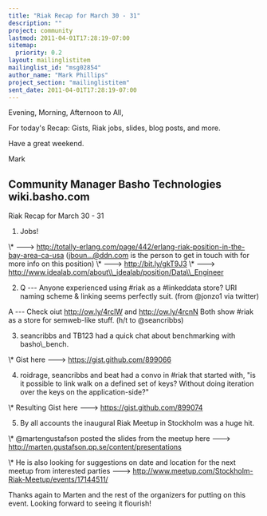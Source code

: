 ```yaml
---
title: "Riak Recap for March 30 - 31"
description: ""
project: community
lastmod: 2011-04-01T17:28:19-07:00
sitemap:
  priority: 0.2
layout: mailinglistitem
mailinglist_id: "msg02854"
author_name: "Mark Phillips"
project_section: "mailinglistitem"
sent_date: 2011-04-01T17:28:19-07:00
---
```



Evening, Morning, Afternoon to All,

For today's Recap: Gists, Riak jobs, slides, blog posts, and more.

Have a great weekend.

Mark

Community Manager
Basho Technologies
wiki.basho.com
----

Riak Recap for March 30 - 31

1) Jobs!

\\* ---&gt; 
http://totally-erlang.com/page/442/erlang-riak-position-in-the-bay-area-ca-usa
(jboun...@ddn.com is the person to get in touch with for more info on
this position)
\\* ---&gt; http://bit.ly/gkT9J3 
\\* ---&gt; http://www.idealab.com/about\\_idealab/position/Data\\_Engineer

2) Q --- Anyone experienced using #riak as a #linkeddata store? URI
naming scheme & linking seems perfectly suit. (from @jonzo1 via
twitter)

 A --- Check oiut http://ow.ly/4rclW and http://ow.ly/4rcnN Both
show #riak as a store for semweb-like stuff. (h/t to @seancribbs)

3) seancribbs and TB123 had a quick chat about benchmarking with basho\\_bench.

\\* Gist here ---&gt; https://gist.github.com/899066

4) roidrage, seancribbs and beat had a convo in #riak that started
with, "is it possible to link walk on a defined set of keys? Without
doing iteration over the keys on the application-side?"

\\* Resulting Gist here ---&gt; https://gist.github.com/899074

5) By all accounts the inaugural Riak Meetup in Stockholm was a huge hit.

\\* @martengustafson posted the slides from the meetup here ---&gt;
http://marten.gustafson.pp.se/content/presentations

\\* He is also looking for suggestions on date and location for the next
meetup from interested parties ---&gt;
http://www.meetup.com/Stockholm-Riak-Meetup/events/17144511/

Thanks again to Marten and the rest of the organizers for putting on
this event. Looking forward to seeing it flourish!

